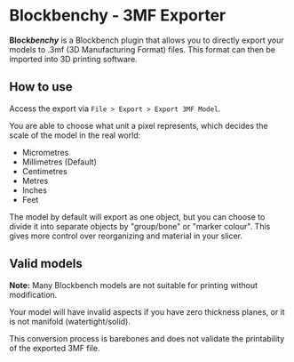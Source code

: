 # Blockbenchy - 3MF Exporter

**Block*benchy*** is a Blockbench plugin that allows you to directly export your models to .3mf (3D Manufacturing Format) files. This format can then be imported into 3D printing software.

## How to use
Access the export via `File > Export > Export 3MF Model`.

You are able to choose what unit a pixel represents, which decides the scale of the model in the real world:
- Micrometres
- Millimetres (Default)
- Centimetres
- Metres
- Inches
- Feet

The model by default will export as one object, but you can choose to divide it into separate objects by "group/bone" or "marker colour". This gives more control over reorganizing and material in your slicer.

## Valid models

**Note:** Many Blockbench models are not suitable for printing without modification.

Your model will have invalid aspects if you have zero thickness planes, or it is not manifold (watertight/solid).

This conversion process is barebones and does not validate the printability of the exported 3MF file.


